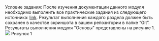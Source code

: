 Условие задания: После изучения документации данного модуля необходимо выполнить все практические задания из следующего источника: [link](https://learngitbranching.js.org/?locale=ru_RU). Результат выполнения каждого раздела должен быть сохранен в качестве скриншота в вашем репозитории в папке “Git”.
Результаты выполнения модуля "Основы" представлены на рисунке 1.
![](.../Git/g)
Рисунок 1
